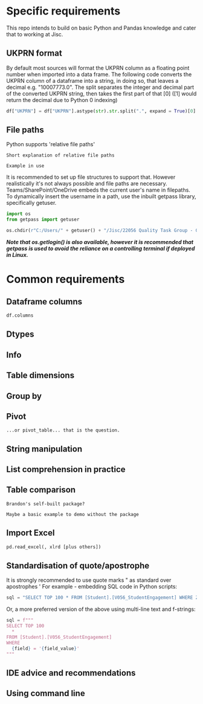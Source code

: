 # Specific requirements
This repo intends to build on basic Python and Pandas knowledge and cater that to working at Jisc.

## UKPRN format
By default most sources will format the UKPRN column as a floating point number when imported into a data frame.
The following code converts the UKPRN column of a dataframe into a string, in doing so, that leaves a decimal e.g. "10007773.0".
The split separates the integer and decimal part of the converted UKPRN string, then takes the first part of that [0] ([1] would return the decimal due to Python 0 indexing)
``` python 
df["UKPRN"] = df["UKPRN"].astype(str).str.split(".", expand = True)[0]
```
## File paths
Python supports 'relative file paths'
```
Short explanation of relative file paths

Example in use
```
It is recommended to set up file structures to support that. However realistically it's not always possible and file paths are necessary.
Teams/SharePoint/OneDrive embeds the current user's name in filepaths.
To dynamically insert the username in a path, use the inbuilt getpass library, specifically getuser. 
``` python
import os
from getpass import getuser

os.chdir(r"C:/Users/" + getuser() + "/Jisc/22056 Quality Task Group - General/DF QA Data Engineering/Code")
```
**_Note that os.getlogin() is also available, however it is recommended that getpass is used to avoid the reliance on a controlling terminal if deployed in Linux._**

# Common requirements
## Dataframe columns
``` python
df.columns
```
## Dtypes

## Info

## Table dimensions

## Group by

## Pivot
```
...or pivot_table... that is the question.
```
## String manipulation

## List comprehension in practice

## Table comparison
```
Brandon's self-built package?

Maybe a basic example to demo without the package
```

## Import Excel
``` python
pd.read_excel(, xlrd [plus others])
```
## Standardisation of quote/apostrophe
It is strongly recommended to use quote marks " as standard over apostrophes ' 
For example - embedding SQL code in Python scripts:
``` python
sql = "SELECT TOP 100 * FROM [Student].[V056_StudentEngagement] WHERE Z_PERMADDGRP4 = '04'"
```
Or, a more preferred version of the above using multi-line text and f-strings:
``` python
sql = f"""
SELECT TOP 100
  *
FROM [Student].[V056_StudentEngagement]
WHERE
  {field} = '{field_value}'
"""
```

## IDE advice and recommendations

## Using command line
